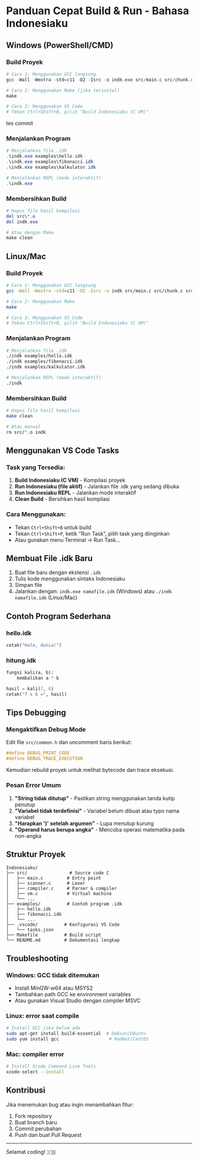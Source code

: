 # Panduan Cepat Build & Run - Bahasa Indonesiaku

## Windows (PowerShell/CMD)

### Build Proyek
```powershell
# Cara 1: Menggunakan GCC langsung
gcc -Wall -Wextra -std=c11 -O2 -Isrc -o indk.exe src/main.c src/chunk.c src/compiler.c src/debug.c src/memory.c src/object.c src/scanner.c src/table.c src/value.c src/vm.c -lm

# Cara 2: Menggunakan Make (jika terinstal)
make

# Cara 3: Menggunakan VS Code
# Tekan Ctrl+Shift+B, pilih "Build Indonesiaku (C VM)"
```


tes commit
### Menjalankan Program

```powershell
# Menjalankan file .idk
.\indk.exe examples\hello.idk
.\indk.exe examples\fibonacci.idk
.\indk.exe examples\kalkulator.idk

# Menjalankan REPL (mode interaktif)
.\indk.exe
```

### Membersihkan Build
```powershell
# Hapus file hasil kompilasi
del src\*.o
del indk.exe

# Atau dengan Make
make clean
```

## Linux/Mac

### Build Proyek
```bash
# Cara 1: Menggunakan GCC langsung
gcc -Wall -Wextra -std=c11 -O2 -Isrc -o indk src/main.c src/chunk.c src/compiler.c src/debug.c src/memory.c src/object.c src/scanner.c src/table.c src/value.c src/vm.c -lm

# Cara 2: Menggunakan Make
make

# Cara 3: Menggunakan VS Code
# Tekan Ctrl+Shift+B, pilih "Build Indonesiaku (C VM)"
```

### Menjalankan Program

```bash
# Menjalankan file .idk
./indk examples/hello.idk
./indk examples/fibonacci.idk
./indk examples/kalkulator.idk

# Menjalankan REPL (mode interaktif)
./indk
```

### Membersihkan Build
```bash
# Hapus file hasil kompilasi
make clean

# Atau manual
rm src/*.o indk
```

## Menggunakan VS Code Tasks

### Task yang Tersedia:
1. **Build Indonesiaku (C VM)** - Kompilasi proyek
2. **Run Indonesiaku (file aktif)** - Jalankan file .idk yang sedang dibuka
3. **Run Indonesiaku REPL** - Jalankan mode interaktif
4. **Clean Build** - Bersihkan hasil kompilasi

### Cara Menggunakan:
- Tekan `Ctrl+Shift+B` untuk build
- Tekan `Ctrl+Shift+P`, ketik "Run Task", pilih task yang diinginkan
- Atau gunakan menu Terminal → Run Task...

## Membuat File .idk Baru

1. Buat file baru dengan ekstensi `.idk`
2. Tulis kode menggunakan sintaks Indonesiaku
3. Simpan file
4. Jalankan dengan: `indk.exe namafile.idk` (Windows) atau `./indk namafile.idk` (Linux/Mac)

## Contoh Program Sederhana

### hello.idk
```python
cetak("Halo, dunia!")
```

### hitung.idk
```python
fungsi kali(a, b):
    kembalikan a * b

hasil = kali(7, 6)
cetak("7 x 6 =", hasil)
```

## Tips Debugging

### Mengaktifkan Debug Mode
Edit file `src/common.h` dan uncomment baris berikut:
```c
#define DEBUG_PRINT_CODE
#define DEBUG_TRACE_EXECUTION
```

Kemudian rebuild proyek untuk melihat bytecode dan trace eksekusi.

### Pesan Error Umum

1. **"String tidak ditutup"** - Pastikan string menggunakan tanda kutip penutup
2. **"Variabel tidak terdefinisi"** - Variabel belum dibuat atau typo nama variabel
3. **"Harapkan ')' setelah argumen"** - Lupa menutup kurung
4. **"Operand harus berupa angka"** - Mencoba operasi matematika pada non-angka

## Struktur Proyek

```
Indonesiaku/
├── src/                # Source code C
│   ├── main.c         # Entry point
│   ├── scanner.c      # Lexer
│   ├── compiler.c     # Parser & compiler
│   ├── vm.c           # Virtual machine
│   └── ...
├── examples/          # Contoh program .idk
│   ├── hello.idk
│   ├── fibonacci.idk
│   └── ...
├── .vscode/          # Konfigurasi VS Code
│   └── tasks.json
├── Makefile          # Build script
└── README.md         # Dokumentasi lengkap
```

## Troubleshooting

### Windows: GCC tidak ditemukan
- Install MinGW-w64 atau MSYS2
- Tambahkan path GCC ke environment variables
- Atau gunakan Visual Studio dengan compiler MSVC

### Linux: error saat compile
```bash
# Install GCC jika belum ada
sudo apt-get install build-essential  # Debian/Ubuntu
sudo yum install gcc                   # RedHat/CentOS
```

### Mac: compiler error
```bash
# Install Xcode Command Line Tools
xcode-select --install
```

## Kontribusi

Jika menemukan bug atau ingin menambahkan fitur:
1. Fork repository
2. Buat branch baru
3. Commit perubahan
4. Push dan buat Pull Request

---

Selamat coding! 🇮🇩
